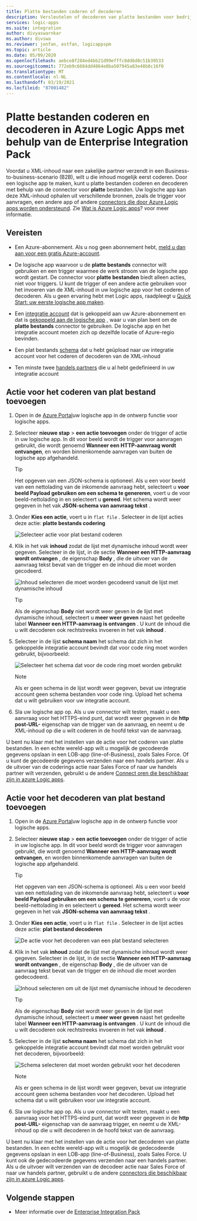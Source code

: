 ```yaml
---
title: Platte bestanden coderen of decoderen
description: Versleutelen of decoderen van platte bestanden voor bedrijfs integratie in Azure Logic Apps met behulp van de Enterprise Integration Pack
services: logic-apps
ms.suite: integration
author: divyaswarnkar
ms.author: divswa
ms.reviewer: jonfan, estfan, logicappspm
ms.topic: article
ms.date: 05/09/2020
ms.openlocfilehash: aebce8f284ed4bb21d99efffc8dd6d0c51b39533
ms.sourcegitcommit: 772eb9c6684dd4864e0ba507945a83e48b8c16f0
ms.translationtype: MT
ms.contentlocale: nl-NL
ms.lasthandoff: 03/19/2021
ms.locfileid: "87001482"
---
```

# <a name="encode-and-decode-flat-files-in-azure-logic-apps-by-using-the-enterprise-integration-pack"></a>Platte bestanden coderen en decoderen in Azure Logic Apps met behulp van de Enterprise Integration Pack

Voordat u XML-inhoud naar een zakelijke partner verzendt in een Business-to-business-scenario (B2B), wilt u die inhoud mogelijk eerst coderen. Door een logische app te maken, kunt u platte bestanden coderen en decoderen met behulp van de connector voor **platte** bestanden. Uw logische app kan deze XML-inhoud ophalen uit verschillende bronnen, zoals de trigger voor aanvragen, een andere app of andere [connectors die door Azure Logic apps worden ondersteund](../connectors/apis-list.md). Zie [Wat is Azure Logic apps](logic-apps-overview.md)? voor meer informatie.

## <a name="prerequisites"></a>Vereisten

* Een Azure-abonnement. Als u nog geen abonnement hebt, [meld u dan aan voor een gratis Azure-account](https://azure.microsoft.com/free/).

* De logische app waarvoor u de **platte bestands** connector wilt gebruiken en een trigger waarmee de werk stroom van de logische app wordt gestart. De connector voor **platte bestanden** biedt alleen acties, niet voor triggers. U kunt de trigger of een andere actie gebruiken voor het invoeren van de XML-inhoud in uw logische app voor het coderen of decoderen. Als u geen ervaring hebt met Logic apps, raadpleegt u [Quick Start: uw eerste logische app maken](../logic-apps/quickstart-create-first-logic-app-workflow.md).

* Een [integratie account](../logic-apps/logic-apps-enterprise-integration-create-integration-account.md) dat is gekoppeld aan uw Azure-abonnement en dat is [gekoppeld aan de logische app](./logic-apps-enterprise-integration-create-integration-account.md#link-account) , waar u van plan bent om de **platte bestands** connector te gebruiken. De logische app en het integratie account moeten zich op dezelfde locatie of Azure-regio bevinden.

* Een plat bestands [schema](logic-apps-enterprise-integration-schemas.md) dat u hebt geüpload naar uw integratie account voor het coderen of decoderen van de XML-inhoud

* Ten minste twee [handels partners](logic-apps-enterprise-integration-partners.md) die u al hebt gedefinieerd in uw integratie account

## <a name="add-flat-file-encode-action"></a>Actie voor het coderen van plat bestand toevoegen

1. Open in de [Azure Portal](https://portal.azure.com)uw logische app in de ontwerp functie voor logische apps.

1. Selecteer **nieuwe stap**  >  **een actie toevoegen** onder de trigger of actie in uw logische app. In dit voor beeld wordt de trigger voor aanvragen gebruikt, die wordt genoemd **Wanneer een HTTP-aanvraag wordt ontvangen**, en worden binnenkomende aanvragen van buiten de logische app afgehandeld.

   > [!TIP]
   > Het opgeven van een JSON-schema is optioneel. Als u een voor beeld van een nettolading van de inkomende aanvraag hebt, selecteert u **voor beeld Payload gebruiken om een schema te genereren**, voert u de voor beeld-nettolading in en selecteert u **gereed**. Het schema wordt weer gegeven in het vak **JSON-schema van aanvraag tekst** .

1. Onder **Kies een actie**, voert u in `flat file` . Selecteer in de lijst acties deze actie: **platte bestands codering**

   ![Selecteer actie voor plat bestand coderen](./media/logic-apps-enterprise-integration-flatfile/select-flat-file-encoding.png)

1. Klik in het vak **inhoud** zodat de lijst met dynamische inhoud wordt weer gegeven. Selecteer in de lijst, in de sectie **Wanneer een HTTP-aanvraag wordt ontvangen** , de eigenschap **Body** , die de uitvoer van de aanvraag tekst bevat van de trigger en de inhoud die moet worden gecodeerd.

   ![Inhoud selecteren die moet worden gecodeerd vanuit de lijst met dynamische inhoud](./media/logic-apps-enterprise-integration-flatfile/select-content-to-encode.png)

   > [!TIP]
   > Als de eigenschap **Body** niet wordt weer geven in de lijst met dynamische inhoud, selecteert u **meer weer geven** naast het gedeelte label **Wanneer een HTTP-aanvraag is ontvangen** .
   > U kunt de inhoud die u wilt decoderen ook rechtstreeks invoeren in het vak **inhoud** .

1. Selecteer in de lijst **schema naam** het schema dat zich in het gekoppelde integratie account bevindt dat voor code ring moet worden gebruikt, bijvoorbeeld:

   ![Selecteer het schema dat voor de code ring moet worden gebruikt](./media/logic-apps-enterprise-integration-flatfile/select-schema-for-encoding.png)

   > [!NOTE]
   > Als er geen schema in de lijst wordt weer gegeven, bevat uw integratie account geen schema bestanden voor code ring. Upload het schema dat u wilt gebruiken voor uw integratie account.

1. Sla uw logische app op. Als u uw connector wilt testen, maakt u een aanvraag voor het HTTPS-eind punt, dat wordt weer gegeven in de **http post-URL-** eigenschap van de trigger van de aanvraag, en neemt u de XML-inhoud op die u wilt coderen in de hoofd tekst van de aanvraag.

U bent nu klaar met het instellen van de actie voor het coderen van platte bestanden. In een echte wereld-app wilt u mogelijk de gecodeerde gegevens opslaan in een LOB-app (line-of-Business), zoals Sales Force. Of u kunt de gecodeerde gegevens verzenden naar een handels partner. Als u de uitvoer van de coderings actie naar Sales Force of naar uw handels partner wilt verzenden, gebruikt u de andere [Connect oren die beschikbaar zijn in azure Logic apps](../connectors/apis-list.md).

## <a name="add-flat-file-decode-action"></a>Actie voor het decoderen van plat bestand toevoegen

1. Open in de [Azure Portal](https://portal.azure.com)uw logische app in de ontwerp functie voor logische apps.

1. Selecteer **nieuwe stap**  >  **een actie toevoegen** onder de trigger of actie in uw logische app. In dit voor beeld wordt de trigger voor aanvragen gebruikt, die wordt genoemd **Wanneer een HTTP-aanvraag wordt ontvangen**, en worden binnenkomende aanvragen van buiten de logische app afgehandeld.

   > [!TIP]
   > Het opgeven van een JSON-schema is optioneel. Als u een voor beeld van een nettolading van de inkomende aanvraag hebt, selecteert u **voor beeld Payload gebruiken om een schema te genereren**, voert u de voor beeld-nettolading in en selecteert u **gereed**. Het schema wordt weer gegeven in het vak **JSON-schema van aanvraag tekst** .

1. Onder **Kies een actie**, voert u in `flat file` . Selecteer in de lijst acties deze actie: **plat bestand decoderen**

   ![De actie voor het decoderen van een plat bestand selecteren](./media/logic-apps-enterprise-integration-flatfile/select-flat-file-decoding.png)

1. Klik in het vak **inhoud** zodat de lijst met dynamische inhoud wordt weer gegeven. Selecteer in de lijst, in de sectie **Wanneer een HTTP-aanvraag wordt ontvangen** , de eigenschap **Body** , die de uitvoer van de aanvraag tekst bevat van de trigger en de inhoud die moet worden gedecodeerd.

   ![Inhoud selecteren om uit de lijst met dynamische inhoud te decoderen](./media/logic-apps-enterprise-integration-flatfile/select-content-to-decode.png)

   > [!TIP]
   > Als de eigenschap **Body** niet wordt weer geven in de lijst met dynamische inhoud, selecteert u **meer weer geven** naast het gedeelte label **Wanneer een HTTP-aanvraag is ontvangen** . U kunt de inhoud die u wilt decoderen ook rechtstreeks invoeren in het vak **inhoud** .

1. Selecteer in de lijst **schema naam** het schema dat zich in het gekoppelde integratie account bevindt dat moet worden gebruikt voor het decoderen, bijvoorbeeld:

   ![Schema selecteren dat moet worden gebruikt voor het decoderen](./media/logic-apps-enterprise-integration-flatfile/select-schema-for-decoding.png)

   > [!NOTE]
   > Als er geen schema in de lijst wordt weer gegeven, bevat uw integratie account geen schema bestanden voor het decoderen. Upload het schema dat u wilt gebruiken voor uw integratie account.

1. Sla uw logische app op. Als u uw connector wilt testen, maakt u een aanvraag voor het HTTPS-eind punt, dat wordt weer gegeven in de **http post-URL-** eigenschap van de aanvraag trigger, en neemt u de XML-inhoud op die u wilt decoderen in de hoofd tekst van de aanvraag.

U bent nu klaar met het instellen van de actie voor het decoderen van platte bestanden. In een echte wereld-app wilt u mogelijk de gedecodeerde gegevens opslaan in een LOB-app (line-of-Business), zoals Sales Force. U kunt ook de gedecodeerde gegevens verzenden naar een handels partner. Als u de uitvoer wilt verzenden van de decodeer actie naar Sales Force of naar uw handels partner, gebruikt u de andere [connectors die beschikbaar zijn in azure Logic apps](../connectors/apis-list.md).

## <a name="next-steps"></a>Volgende stappen

* Meer informatie over de [Enterprise Integration Pack](logic-apps-enterprise-integration-overview.md)
